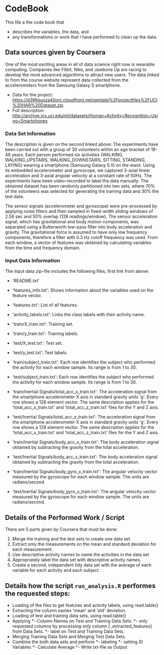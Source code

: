 # CodeBook

This file a the code book that 
* describes the variables, the data, and 
* any transformations or work that I have performed to clean up the data.

## Data sources given by Coursera

One of the most exciting areas in all of data science right now is wearable computing. 
Companies like Fitbit, Nike, and Jawbone Up are racing to develop the most advanced algorithms to attract new users. 
The data linked to from the course website represent data collected from the accelerometers from the Samsung Galaxy S smartphone. 

* Data for the project: https://d396qusza40orc.cloudfront.net/getdata%2Fprojectfiles%2FUCI%20HAR%20Dataset.zip 
* Full description: http://archive.ics.uci.edu/ml/datasets/Human+Activity+Recognition+Using+Smartphones

### Data Set Information

The description is given on the second linked above:
The experiments have been carried out with a group of 30 volunteers within an age bracket of 19-48 years. 
Each person performed six activities (WALKING, WALKING_UPSTAIRS, WALKING_DOWNSTAIRS, SITTING, STANDING, LAYING) wearing a smartphone (Samsung Galaxy S II) on the waist. 
Using its embedded accelerometer and gyroscope, we captured 3-axial linear acceleration and 3-axial angular velocity at a constant rate of 50Hz. 
The experiments have been video-recorded to label the data manually. 
The obtained dataset has been randomly partitioned into two sets, where 70% of the volunteers was selected for generating the training data and 30% the test data. 

The sensor signals (accelerometer and gyroscope) were pre-processed by applying noise filters and then sampled in fixed-width sliding windows of 2.56 sec and 50% overlap (128 readings/window). 
The sensor acceleration signal, which has gravitational and body motion components, was separated using a Butterworth low-pass filter into body acceleration and gravity. 
The gravitational force is assumed to have only low frequency components, therefore a filter with 0.3 Hz cutoff frequency was used. 
From each window, a vector of features was obtained by calculating variables from the time and frequency domain.


### Input Data Information

The input data zip-file includes the following files, first link from above:
- 'README.txt'
- 'features_info.txt': Shows information about the variables used on the feature vector.
- 'features.txt': List of all features.
- 'activity_labels.txt': Links the class labels with their activity name.
- 'train/X_train.txt': Training set.
- 'train/y_train.txt': Training labels.
- 'test/X_test.txt': Test set.
- 'test/y_test.txt': Test labels.

- 'train/subject_train.txt': Each row identifies the subject who performed the activity for each window sample. Its range is from 1 to 30.
- 'test/subject_train.txt': Each row identifies the subject who performed the activity for each window sample. Its range is from 1 to 30.

- 'train/Inertial Signals/total_acc_x_train.txt': The acceleration signal from the smartphone accelerometer X axis in standard gravity units 'g'. Every row shows a 128 element vector. The same description applies for the 'total_acc_x_train.txt' and 'total_acc_z_train.txt' files for the Y and Z axis.
- 'test/Inertial Signals/total_acc_x_train.txt': The acceleration signal from the smartphone accelerometer X axis in standard gravity units 'g'. Every row shows a 128 element vector. The same description applies for the 'total_acc_x_train.txt' and 'total_acc_z_train.txt' files for the Y and Z axis.

- 'train/Inertial Signals/body_acc_x_train.txt': The body acceleration signal obtained by subtracting the gravity from the total acceleration.
- 'test/Inertial Signals/body_acc_x_train.txt': The body acceleration signal obtained by subtracting the gravity from the total acceleration.

- 'train/Inertial Signals/body_gyro_x_train.txt': The angular velocity vector measured by the gyroscope for each window sample. The units are radians/second.
- 'test/Inertial Signals/body_gyro_x_train.txt': The angular velocity vector measured by the gyroscope for each window sample. The units are radians/second.


## Details of the Performed Work / Script

There are 5 parts given by Coursera that must be done:

1. Merge the training and the test sets to create one data set.
2. Extract only the measurements on the mean and standard deviation for each measurement.
3. Use descriptive activity names to name the activities in the data set
4. Appropriately label the data set with descriptive activity names.
5. Create a second, independent tidy data set with the average of each variable for each activity and each subject.

## Details how the script ```run_analysis.R``` performes the requested steps:

* Loading of the files to get features and activity labels, using read.table()
* Extracting the column names 'mean' and 'std' deviation.
* Loading of test and training data sets, using read.table()
* Applying 
*- Column Names on Test and Training Data Sets.
*- only requested columns by processing only column [ ,extracted_features] from Data Sets.
*- label on Test and Training Data Sets.
* Merging Training Data Sets and Merging Test Data Sets.
* Combine the both data sets and perform
*- labeling
*- setting ID Variables
*- Calculate Average
*- Write txt-file as Output
